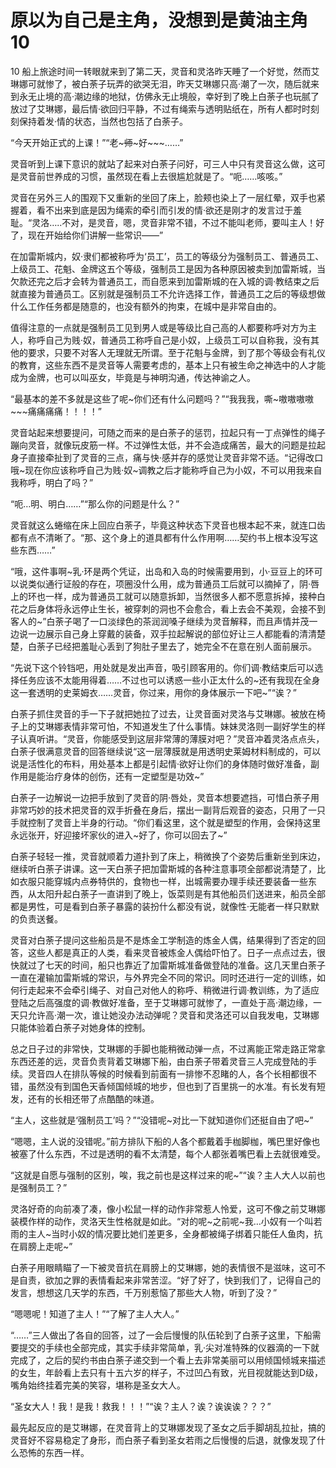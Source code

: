 # 原以为自己是主角，没想到是黄油主角10

10 船上旅途时间一转眼就来到了第二天，灵音和灵洛昨天睡了一个好觉，然而艾琳娜可就惨了，被白荼子玩弄的欲哭无泪，昨天艾琳娜只高·潮了一次，随后就来到永无止境的高·潮边缘的地狱，仿佛永无止境般，幸好到了晚上白荼子也玩腻了放过了艾琳娜，最后情·欲回归平静，不过有绳索与透明贴纸在，所有人都时时刻刻保持着发·情的状态，当然也包括了白荼子。

“今天开始正式的上课！”“老~~~师~~~好~~~……”

灵音听到上课下意识的就站了起来对白荼子问好，可三人中只有灵音这么做，这可是灵音前世养成的习惯，虽然现在看上去很尴尬就是了。“呃……咳咳。”

灵音在另外三人的围观下又重新的坐回了床上，脸颊也染上了一层红晕，双手也紧握着，看不出来到底是因为绳索的牵引而引发的情·欲还是刚才的发言过于羞耻。“灵洛…..不对，是灵音，嗯，灵音非常不错，不过不能叫老师，要叫主人！好了，现在开始给你们讲解一些常识——”

在加雷斯城内，奴·隶们都被称呼为‘员工’，员工的等级分为强制员工、普通员工、上级员工、花魁、金牌这五个等级，强制员工是因为各种原因被卖到加雷斯城，当欠款还完之后才会转为普通员工，而自愿来到加雷斯城的在入城的调·教结束之后就直接为普通员工。区别就是强制员工不允许选择工作，普通员工之后的等级想做什么工作任务都是随意的，也没有额外的拘束，在城中是非常自由的。

值得注意的一点就是强制员工见到男人或是等级比自己高的人都要称呼对方为主人，称呼自己为贱·奴，普通员工称呼自己是小奴，上级员工可以自称我，没有其他的要求，只要不对客人无理就无所谓。至于花魁与金牌，到了那个等级会有礼仪的教育，这些东西不是灵音等人需要考虑的，基本上只有被生命之神选中的人才能成为金牌，也可以叫巫女，毕竟是与神明沟通，传达神谕之人。

“最基本的差不多就是这些了呢~你们还有什么问题吗？”“我我我，嘶~嗷嗷嗷嗷~~~痛痛痛痛！！！！”

灵音站起来想要提问，可随之而来的是白荼子的惩罚，拉起只有一丁点弹性的绳子蹦向灵音，就像玩皮筋一样。不过弹性太低，并不会造成痛苦，最大的问题是拉起身子直接牵扯到了灵音的三点，痛与快·感并存的感觉让灵音非常不适。“记得改口哦~现在你应该称呼自己为贱·奴~调教之后才能称呼自己为小奴，不可以用我来自我称呼，明白了吗？”

“呃…明、明白……”“那么你的问题是什么？”

灵音就这么蜷缩在床上回应白荼子，毕竟这种状态下灵音也根本起不来，就连口齿都有点不清晰了。“那、这个身上的道具都有什么作用啊……契约书上根本没写这些东西……”

“哦，这件事啊~乳·环是两个凭证，出岛和入岛的时候需要用到，小·豆豆上的环可以说类似通行证般的存在，项圈没什么用，成为普通员工后就可以摘掉了，阴·唇上的环也一样，成为普通员工就可以随意拆卸，当然很多人都不愿意拆掉，接种白花之后身体将永远停止生长，被穿刺的洞也不会愈合，看上去会不美观，会接不到客人的~”白荼子喝了一口淡绿色的茶润润嗓子继续为灵音解释，而且声情并茂一边说一边展示自己身上穿戴的装备，双手拉起解说的部位好让三人都能看的清清楚楚，白荼子已经把羞耻心丢到了狗肚子里去了，她完全不在意在别人面前展示。

“先说下这个铃铛吧，用处就是发出声音，吸引顾客用的。你们调·教结束后可以选择任务应该不太能用得着……不过也可以诱惑一些小正太什么的~还有我现在全身这一套透明的史莱姆衣……灵音，你过来，用你的身体展示一下吧~”“诶？”

白荼子抓住灵音的手一下子就把她拉了过去，让灵音面对灵洛与艾琳娜。被放在椅子上的艾琳娜表情非常可怕，不知道发生了什么事情。妹妹灵洛则一副好学生的样子认真听讲。“灵音，你能感受到这层非常薄的薄膜对吧？”灵音冲着灵洛点点头，白荼子很满意灵音的回答继续说“这一层薄膜就是用透明史莱姆材料制成的，可以说是活性化的布料，用处基本上都是引起情·欲好让你们的身体随时做好准备，副作用是能治疗身体的创伤，还有一定塑型是功效~”

白荼子一边解说一边把手放到了灵音的阴·唇处，灵音本想要遮挡，可惜白荼子用非常巧妙的技术把灵音的双手折叠在身后，摆出一副背后观音的姿态，只用了一只手就控制了灵音上半身的行动。“你们看这里，这个就是塑型的作用，会保持这里永远张开，好迎接坏家伙的进入~好了，你可以回去了~”

白荼子轻轻一推，灵音就顺着力道扑到了床上，稍微换了个姿势后重新坐到床边，继续听白荼子讲课。这一天白荼子把加雷斯城的各种注意事项全部都说清楚了，比如衣服只能穿城内点券特供的，食物也一样，出城需要办理手续还要装备一些东西，从太阳升起白荼子一直讲到了晚上，饭菜则是有其他船员们送进来，船员全部都是男性，可是看到白荼子暴露的装扮什么都没有说，就像性·无能者一样只默默的负责送餐。

灵音对白荼子提问这些船员是不是炼金工学制造的炼金人偶，结果得到了否定的回答，这些人都是真正的人类，看来灵音被炼金人偶给吓怕了。日子一点点过去，很快就过了七天的时间，船只也靠近了加雷斯城准备做登陆的准备。这几天里白荼子一直在灌输加雷斯城的常识，与外界完全不同的常识。同时还进行一定的训练，如何行走起来不会牵引绳子、对自己对他人的称呼、稍微进行调·教训练，为了适应登陆之后高强度的调·教做好准备，至于艾琳娜可就惨了，一直处于高·潮边缘，一天只允许高·潮一次，谁让她没办法动弹呢？灵音和灵洛还可以自我发电，艾琳娜只能体验着白荼子对她身体的控制。

总之日子过的非常快，艾琳娜的手脚也能稍微动弹一点，不过离能正常走路正常拿东西还差的远，灵音负责背着艾琳娜下船，由白荼子带着灵音三人完成登陆的手续。灵音四人在排队等候的时候看到前面有一排惨不忍睹的人，各个长相都很不错，虽然没有到国色天香倾国倾城的地步，但也到了百里挑一的水准。有长发有短发，还有的长相还带了点酷酷的味道。

“主人，这些就是‘强制员工’吗？”“没错呢~对比一下就知道你们还挺自由了吧~”

“嗯嗯，主人说的没错呢。”前方排队下船的人各个都戴着手枷脚枷，嘴巴里好像也被塞了什么东西，不过是透明的看不太清楚，每个人都张着嘴巴看上去就很难受。

“这就是自愿与强制的区别，唉，我之前也是这样过来的呢~”“诶？主人大人以前也是强制员工？”

灵洛好奇的向前凑了凑，像小松鼠一样的动作非常惹人怜爱，这可不像之前艾琳娜装模作样的动作，灵洛天生性格就是如此。“对的呢~之前呢~我…小奴有一个叫若雨的主人~当时小奴的情况要比她们差更多，全身都被绳子绑着只能任人鱼肉，抗在肩膀上走呢~”

白荼子用眼睛瞄了一下被灵音抗在肩膀上的艾琳娜，她的表情很不是滋味，这可不是自责，欲加之罪的表情看起来非常苦涩。“好了好了，快到我们了，记得自己的发言，想想这几天学的东西，千万别惹恼了那些大人物，听到了没？”

“嗯嗯呢！知道了主人！”“了解了主人大人。”

“……”三人做出了各自的回答，过了一会后慢慢的队伍轮到了白荼子这里，下船需要提交的手续也全部完成，其实手续非常简单，乳·尖对准特殊的仪器滴的一下就完成了，之后的契约书由白荼子递交到一个看上去非常美丽可以用倾国倾城来描述的女生，年龄看上去只有十五六岁的样子，不过凹凸有致，光目视就能达到D级，嘴角始终挂着完美的笑容，堪称是圣女大人。

“圣女大人！我！是我！救我！！！”“诶？主人？诶？诶诶诶？？？”

最先起反应的是艾琳娜，在灵音背上的艾琳娜发现了圣女之后手脚胡乱拉扯，搞的灵音好不容易稳定了身形，而白荼子看到圣女若雨之后慢慢的后退，就像发现了什么恐怖的东西一样。 

  

